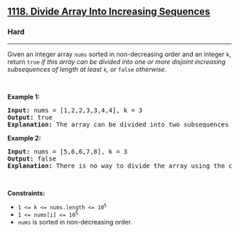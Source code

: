 <h2><a href="https://leetcode.com/problems/divide-array-into-increasing-sequences">1118. Divide Array Into Increasing Sequences</a></h2><h3>Hard</h3><hr><p>Given an integer array <code>nums</code> sorted in non-decreasing order and an integer <code>k</code>, return <code>true</code><em> if this array can be divided into one or more disjoint increasing subsequences of length at least </em><code>k</code><em>, or </em><code>false</code><em> otherwise</em>.</p>

<p>&nbsp;</p>
<p><strong class="example">Example 1:</strong></p>

<pre>
<strong>Input:</strong> nums = [1,2,2,3,3,4,4], k = 3
<strong>Output:</strong> true
<strong>Explanation:</strong> The array can be divided into two subsequences [1,2,3,4] and [2,3,4] with lengths at least 3 each.
</pre>

<p><strong class="example">Example 2:</strong></p>

<pre>
<strong>Input:</strong> nums = [5,6,6,7,8], k = 3
<strong>Output:</strong> false
<strong>Explanation:</strong> There is no way to divide the array using the conditions required.
</pre>

<p>&nbsp;</p>
<p><strong>Constraints:</strong></p>

<ul>
	<li><code>1 &lt;= k &lt;= nums.length &lt;= 10<sup>5</sup></code></li>
	<li><code>1 &lt;= nums[i] &lt;= 10<sup>5</sup></code></li>
	<li><code>nums</code> is sorted in non-decreasing order.</li>
</ul>
